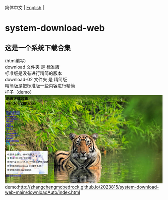 简体中文 | [English](./README_en-us.md) |  
# system-download-web  
## 这是一个系统下载合集
(html编写)  
download  文件夹 是 标准版      
标准版是没有进行精简的版本      
download-02  文件夹 是 精简版               
精简版是把标准版一些内容进行精简       
样子（demo）  
![](https://raw.githubusercontent.com/zhangchengmcbedrock/zhangchengmcbedrock/main/res%202023%207%2029/01.png)
demo:http://zhangchengmcbedrock.github.io/2023815/system-download-web-main/downloadAuto/index.html

